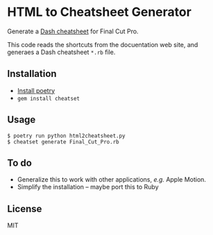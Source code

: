 # HTML to Cheatsheet Generator

Generate a [Dash cheatsheet](https://github.com/Kapeli/cheatsheets) for Final
Cut Pro.

This code reads the shortcuts from the docuentation web site, and generaes a
Dash cheatsheet `*.rb` file.

## Installation

- [Install poetry](https://python-poetry.org/docs/#installation)
- `gem install cheatset`

## Usage

```shell
$ poetry run python html2cheatsheet.py
$ cheatset generate Final_Cut_Pro.rb
```

## To do

- Generalize this to work with other applications, *e.g.* Apple Motion.
- Simplify the installation – maybe port this to Ruby

## License

MIT
